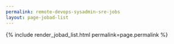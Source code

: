 ```yaml
---
permalink: remote-devops-sysadmin-sre-jobs
layout: page-jobad-list
---
```

{% include render_jobad_list.html permalink=page.permalink %}
